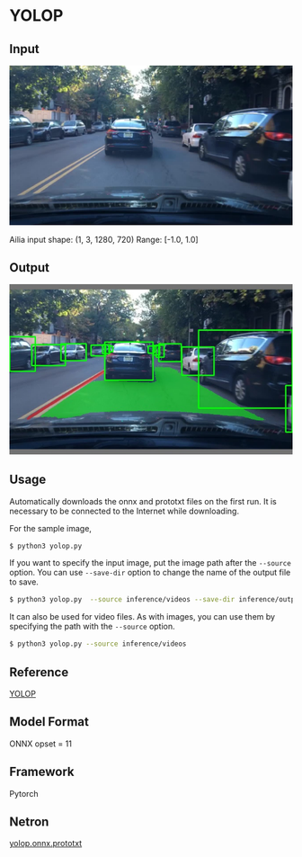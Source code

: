 # YOLOP

## Input

![Input](input.jpg)

Ailia input shape: (1, 3, 1280, 720)
Range: [-1.0, 1.0]

## Output

![Output](output.jpg)


## Usage
Automatically downloads the onnx and prototxt files on the first run. It is necessary to be connected to the Internet while downloading.

For the sample image,
```bash
$ python3 yolop.py 
```

If you want to specify the input image, put the image path after the `--source` option.
You can use `--save-dir` option to change the name of the output file to save.
```bash
$ python3 yolop.py  --source inference/videos --save-dir inference/output
```


It can also be used for video files.
As with images, you can use them by specifying the path with the `--source` option.

```bash
$ python3 yolop.py --source inference/videos
```

## Reference

[YOLOP](https://github.com/hustvl/YOLOP)

## Model Format

ONNX opset = 11

## Framework

Pytorch

## Netron

[yolop.onnx.prototxt](https://netron.app/?url=https://storage.googleapis.com/ailia-models/yolop/yolop.onnx.prototxt)


